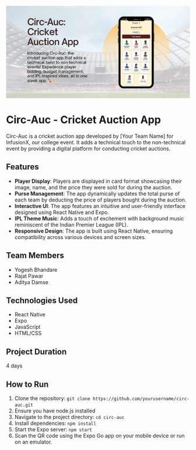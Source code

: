 ![Cric-Auc](Cric-Auc.png)

# Circ-Auc - Cricket Auction App

Circ-Auc is a cricket auction app developed by [Your Team Name] for InfusionX, our college event. It adds a technical touch to the non-technical event by providing a digital platform for conducting cricket auctions.

## Features

- **Player Display**: Players are displayed in card format showcasing their image, name, and the price they were sold for during the auction.
- **Purse Management**: The app dynamically updates the total purse of each team by deducting the price of players bought during the auction.
- **Interactive UI**: The app features an intuitive and user-friendly interface designed using React Native and Expo.
- **IPL Theme Music**: Adds a touch of excitement with background music reminiscent of the Indian Premier League (IPL).
- **Responsive Design**: The app is built using React Native, ensuring compatibility across various devices and screen sizes.

## Team Members
- Yogesh Bhandare
- Rajat Pawar
- Aditya Damse

## Technologies Used
- React Native
- Expo
- JavaScript
- HTML/CSS

## Project Duration
4 days

## How to Run
1. Clone the repository: `git clone https://github.com/yourusername/circ-auc.git`
2. Ensure you have node.js installed
3. Navigate to the project directory: `cd circ-auc`
4. Install dependencies: `npm install`
5. Start the Expo server: `npm start`
6. Scan the QR code using the Expo Go app on your mobile device or run on an emulator.
